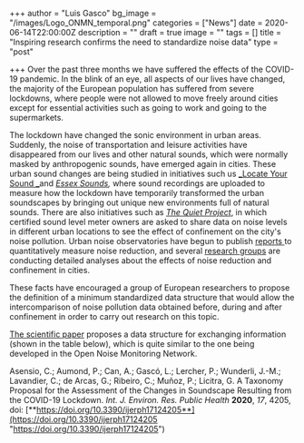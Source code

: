 +++
author = "Luis Gasco"
bg_image = "/images/Logo_ONMN_temporal.png"
categories = ["News"]
date = 2020-06-14T22:00:00Z
description = ""
draft = true
image = ""
tags = []
title = "Inspiring research confirms the need to standardize noise data"
type = "post"

+++
Over the past three months we have suffered the effects of the COVID-19 pandemic. In the blink of an eye, all aspects of our lives have changed, the majority of the European population has suffered from severe lockdowns, where people were not allowed to move freely around cities except for essential activities such as going to work and going to the supermarkets. 

The lockdown have changed the sonic environment in urban areas. Suddenly, the noise of transportation and leisure activities have disappeared from our lives and other natural sounds, which were normally masked by anthropogenic sounds, have emerged again in cities.  These urban sound changes are being studied in initiatives such us  [_Locate Your Sound _](https://locateyoursound.com/en/)and [_Essex Sounds_]()_,_ where sound recordings are uploaded to measure how the lockdown have temporarily transformed the urban soundscapes by bringing out unique new environments full of natural sounds. There are also initiatives such as [_The Quiet Project_](https://www.thequietproject.co.uk/), in which certified sound level meter owners are asked to share data on noise levels in different urban locations to see the effect of confinement on the city's noise pollution. Urban noise observatories have begun to publish [reports ](http://www.acoucite.org/confinement-covid-19-impact-sur-lenvironnement-sonore/)to quantitatively measure noise reduction, and several [research groups](http://www.i2a2.upm.es/) are conducting detailed analyses about the effects of noise reduction and confinement in cities.

These facts have encouraged a group of European researchers to propose the definition of a minimum standardized data structure that would allow the intercomparison of noise pollution data obtained before, during and after confinement in order to carry out research on this topic.

[The scientific paper](https://www.mdpi.com/1660-4601/17/12/4205/htm) proposes a data structure for exchanging information (shown in the table below), which is quite similar to the one being developed in the Open Noise Monitoring Network. 

Asensio, C.; Aumond, P.; Can, A.; Gascó, L.; Lercher, P.; Wunderli, J.-M.; Lavandier, C.; de Arcas, G.; Ribeiro, C.; Muñoz, P.; Licitra, G. A Taxonomy Proposal for the Assessment of the Changes in Soundscape Resulting from the COVID-19 Lockdown. _Int. J. Environ. Res. Public Health_ **2020**, _17_, 4205, doi: [**https://doi.org/10.3390/ijerph17124205**](https://doi.org/10.3390/ijerph17124205 "https://doi.org/10.3390/ijerph17124205")